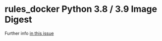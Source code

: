 # rules_docker Python 3.8 / 3.9 Image Digest

Further info [in this issue](https://github.com/bazelbuild/rules_docker/issues/1680)
